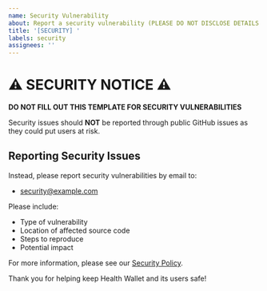 ```yaml
---
name: Security Vulnerability
about: Report a security vulnerability (PLEASE DO NOT DISCLOSE DETAILS PUBLICLY)
title: '[SECURITY] '
labels: security
assignees: ''
---
```


# ⚠️ SECURITY NOTICE ⚠️

**DO NOT FILL OUT THIS TEMPLATE FOR SECURITY VULNERABILITIES**

Security issues should **NOT** be reported through public GitHub issues as they could put users at risk.

## Reporting Security Issues

Instead, please report security vulnerabilities by email to:
- [security@example.com](mailto:security@example.com)

Please include:
- Type of vulnerability
- Location of affected source code
- Steps to reproduce
- Potential impact

For more information, please see our [Security Policy](../../SECURITY.md).

Thank you for helping keep Health Wallet and its users safe!
